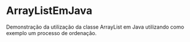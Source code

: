 # ArrayListEmJava
Demonstração da utilização da classe ArrayList em Java utilizando como exemplo um processo de ordenação.
